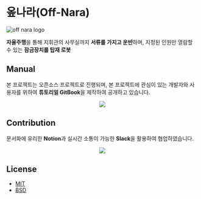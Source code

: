 # 옾나라(Off-Nara)

![off nara logo](https://user-images.githubusercontent.com/76986402/194733403-38135655-c8c1-45f3-b019-eb20fbda87e9.JPG)

**자율주행**을 통해 지휘관의 사무실까지 **서류를 가지고 운반**하며, 지정된 인원만 열람할 수 있는 **잠금장치를 탑재 로봇**

## Manual
본 프로젝트는 오픈소스 프로젝트로 진행되며, 본 프로젝트에 관심이 있는 개발자와 사용자를 위하여 **튜토리얼 GitBook**을 제작하여 공개하고 있습니다.

<p align="center">
  <a href="https://lofty-innocent-b75.notion.site/OFF-NARA-b822e97d6b72433b84d49dd200afabf8">
    <img src="https://img.shields.io/badge/GitBook-project_doc-blue?&style=for-the-badge&logo=github">
  </a>
</p>

## Contribution
문서화에 유리한 **Notion**과 실시간 소통이 가능한 **Slack**을 활용하여 협업하였습니다. 
<p align="center">
  <a href="https://lofty-innocent-b75.notion.site/OFF-NARA-b822e97d6b72433b84d49dd200afabf8
" target="_blank">
    <img src="https://img.shields.io/badge/NOTION-team_page-green?&style=for-the-badge&logo=notion" />
  </a>
</p>

## License
 * [MIT](https://github.com/osam2020-WEB/Sample-ProjectName-TeamName/blob/master/license.md)
 * [BSD](https://github.com/osamhack2022-v2/IOT_Off-Nara_KMOU-Dynamics/blob/master/LICENSE)

